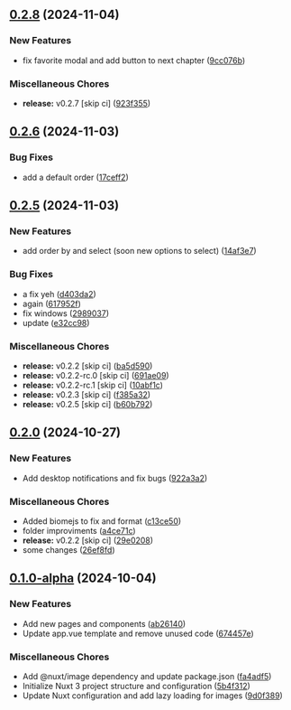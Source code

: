 ## [0.2.8](https://github.com/manga-you-know/desktop/compare/v0.2.6...v0.2.8) (2024-11-04)


### New Features

* fix favorite modal and add button to next chapter ([9cc076b](https://github.com/manga-you-know/desktop/commit/9cc076b10abc748c792da2100d46ab379998ed6f))


### Miscellaneous Chores

* **release:** v0.2.7 [skip ci] ([923f355](https://github.com/manga-you-know/desktop/commit/923f355099fd8d3a8e32aaf88ebb9836a4b2e484))

## [0.2.6](https://github.com/manga-you-know/desktop/compare/v0.2.5...v0.2.6) (2024-11-03)


### Bug Fixes

* add a default order ([17ceff2](https://github.com/manga-you-know/desktop/commit/17ceff2ff7ac9947ddff4e47429d47897079f058))

## [0.2.5](https://github.com/manga-you-know/desktop/compare/v0.2.0...v0.2.5) (2024-11-03)


### New Features

* add order by and select (soon new options to select) ([14af3e7](https://github.com/manga-you-know/desktop/commit/14af3e7f552190363b5d1250767841975dbc493e))


### Bug Fixes

* a fix yeh ([d403da2](https://github.com/manga-you-know/desktop/commit/d403da28ad5b847397855a05319aaa3e6dc3be0a))
* again ([617952f](https://github.com/manga-you-know/desktop/commit/617952ff5958c1f01694a873218511c72977906d))
* fix windows ([2989037](https://github.com/manga-you-know/desktop/commit/29890370c1f01b1eb15c421979a107749cd91579))
* update ([e32cc98](https://github.com/manga-you-know/desktop/commit/e32cc98540c1e0e8a06d3642025176caa36ca575))


### Miscellaneous Chores

* **release:** v0.2.2 [skip ci] ([ba5d590](https://github.com/manga-you-know/desktop/commit/ba5d5908251f82975cceca4d470487cce6d9104d))
* **release:** v0.2.2-rc.0 [skip ci] ([691ae09](https://github.com/manga-you-know/desktop/commit/691ae090fb697c826ba3a2800f8a964cec928265))
* **release:** v0.2.2-rc.1 [skip ci] ([10abf1c](https://github.com/manga-you-know/desktop/commit/10abf1c5a0e3e55808a646c641e310fb66989a3c))
* **release:** v0.2.3 [skip ci] ([f385a32](https://github.com/manga-you-know/desktop/commit/f385a329eb4eb7ea7abb22cb8b9e1e98f99161fc))
* **release:** v0.2.5 [skip ci] ([b60b792](https://github.com/manga-you-know/desktop/commit/b60b7923ba41dd24a3cf2911c478cb3e7f515214))

## [0.2.0](https://github.com/manga-you-know/desktop/compare/v0.1.0-alpha...v0.2.0) (2024-10-27)


### New Features

* Add desktop notifications and fix bugs ([922a3a2](https://github.com/manga-you-know/desktop/commit/922a3a2a6521c5189ca148bde15968458568a6f9))


### Miscellaneous Chores

* Added biomejs to fix and format ([c13ce50](https://github.com/manga-you-know/desktop/commit/c13ce50465a0c24cbef5b91e169918944042446b))
* folder improviments ([a4ce71c](https://github.com/manga-you-know/desktop/commit/a4ce71c37e7e045f95abcdfa221c673e7077e5fe))
* **release:** v0.2.2 [skip ci] ([29e0208](https://github.com/manga-you-know/desktop/commit/29e0208cb81e53554959c9ceca543670a76c1c10))
* some changes ([26ef8fd](https://github.com/manga-you-know/desktop/commit/26ef8fd3b189b2ceb4d16861240f81f852c0ea37))

## [0.1.0-alpha](https://github.com/manga-you-know/desktop/compare/5b4f3121e991dfd6d87474a02d90f700cb2c48e5...v0.1.0-alpha) (2024-10-04)


### New Features

* Add new pages and components ([ab26140](https://github.com/manga-you-know/desktop/commit/ab26140fd68032dd49d0ed2f0e19d794c1e9a54a))
* Update app.vue template and remove unused code ([674457e](https://github.com/manga-you-know/desktop/commit/674457e934e9dac3f1758f2b5d108bd49ce3e513))


### Miscellaneous Chores

* Add @nuxt/image dependency and update package.json ([fa4adf5](https://github.com/manga-you-know/desktop/commit/fa4adf51b5fb37d186cddf5418ba3c4cce4e9772))
* Initialize Nuxt 3 project structure and configuration ([5b4f312](https://github.com/manga-you-know/desktop/commit/5b4f3121e991dfd6d87474a02d90f700cb2c48e5))
* Update Nuxt configuration and add lazy loading for images ([9d0f389](https://github.com/manga-you-know/desktop/commit/9d0f3897e26180d33d6f15623848b0a768109b8f))

